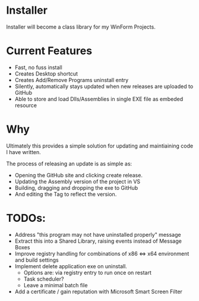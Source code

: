 # Installer

Installer will become a class library for my WinForm Projects.

# Current Features
- Fast, no fuss install
- Creates Desktop shortcut
- Creates Add/Remove Programs uninstall entry
- Silently, automatically stays updated when new releases are uploaded to GitHub
- Able to store and load Dlls/Assemblies in single EXE file as embeded resource

# Why
Ultimately this provides a simple solution for updating and maintiaining code I have written.

The process of releasing an update is as simple as:
- Opening the GitHub site and clicking create release. 
- Updating the Assembly version of the project in VS
- Building, dragging and dropping the exe to GitHub
- And editing the Tag to reflect the version.

# TODOs:
  - Address "this program may not have uninstalled properly" message
  - Extract this into a Shared Library, raising events instead of Message Boxes
  - Improve registry handling for combinations of x86 <=> x64 environment and build settings
  - Implement delete application exe on uninstall.
    - Options are: via registry entry to run once on restart
    - Task scheduler?
    - Leave a minimal batch file
- Add a certificate / gain reputation with Microsoft Smart Screen Filter
